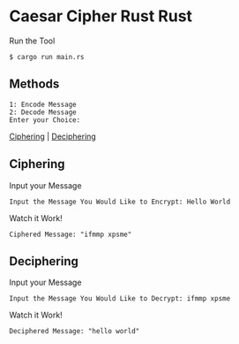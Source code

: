 # Caesar Cipher Rust Rust

Run the Tool
```
$ cargo run main.rs
```

## Methods
```
1: Encode Message
2: Decode Message
Enter your Choice:
```
[Ciphering](#ciphering) | [Deciphering](#deciphering)

## Ciphering
Input your Message
```
Input the Message You Would Like to Encrypt: Hello World
```

Watch it Work!
```
Ciphered Message: "ifmmp xpsme"
```

## Deciphering
Input your Message
```
Input the Message You Would Like to Decrypt: ifmmp xpsme
```
Watch it Work!
```
Deciphered Message: "hello world"
```
